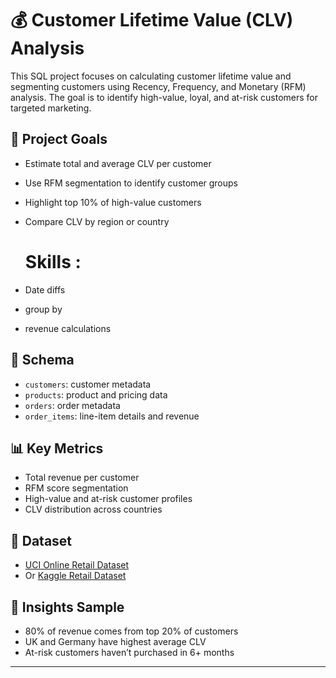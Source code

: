 # 💰 Customer Lifetime Value (CLV) Analysis

This SQL project focuses on calculating customer lifetime value and segmenting customers using Recency, Frequency, and Monetary (RFM) analysis. The goal is to identify high-value, loyal, and at-risk customers for targeted marketing.

## 🎯 Project Goals
- Estimate total and average CLV per customer
- Use RFM segmentation to identify customer groups
- Highlight top 10% of high-value customers
- Compare CLV by region or country

  # Skills :
 -  Date diffs
 -  group by
 -  revenue calculations

## 🧱 Schema
- `customers`: customer metadata
- `products`: product and pricing data
- `orders`: order metadata
- `order_items`: line-item details and revenue

## 📊 Key Metrics
- Total revenue per customer
- RFM score segmentation
- High-value and at-risk customer profiles
- CLV distribution across countries

## 📁 Dataset
- [UCI Online Retail Dataset](https://archive.ics.uci.edu/ml/datasets/online+retail)
- Or [Kaggle Retail Dataset](https://www.kaggle.com/datasets/mmmath/online-retail-ii-uci)

## 🧠 Insights Sample
- 80% of revenue comes from top 20% of customers
- UK and Germany have highest average CLV
- At-risk customers haven’t purchased in 6+ months

---
